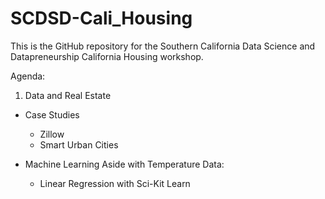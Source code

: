 # SCDSD-Cali_Housing
This is the GitHub repository for the Southern California Data Science and Datapreneurship California Housing workshop.

Agenda: 

1. Data and Real Estate 

- Case Studies 
	- Zillow 
	- Smart Urban Cities 

- Machine Learning Aside with Temperature Data: 

	- Linear Regression with Sci-Kit Learn 


